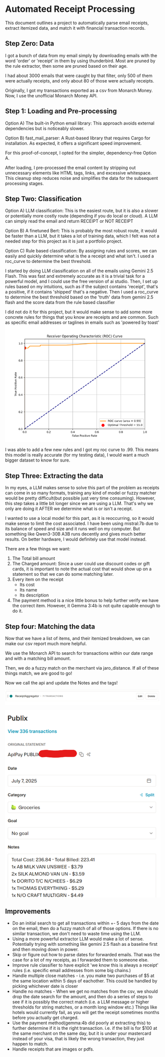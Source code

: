 # Automated Receipt Processing
This document outlines a project to automatically parse email receipts, extract itemized data, and match it with financial transaction records.

## Step Zero: Data

I got a bunch of data from my email simply by downloading emails with the word 'order' or 'receipt' in them by using thunderbird. Most are pruned by the rule extractor, then some are pruned based on their age.

I had about 3000 emails that were caught by that filter, only 500 of them were actually receipts, and only about 80 of those were actually receipts.

Originally, I got my transactions exported as a csv from Monarch Money. Now, I use the unofficial Monarch Money API.

## Step 1: Loading and Pre-processing
Option A) The built-in Python email library: This approach avoids external dependencies but is noticeably slower.

Option B) fast_mail_parser: A Rust-based library that requires Cargo for installation. As expected, it offers a significant speed improvement.

For this proof-of-concept, I opted for the simpler, dependency-free Option A.

After loading, I pre-processed the email content by stripping out unnecessary elements like HTML tags, links, and excessive whitespace. This cleanup step reduces noise and simplifies the data for the subsequent processing stages.

## Step Two: Classification
Option A) LLM classification: This is the easiest route, but it is also a slower or potentially more costly route (depending if you do local or cloud). A LLM can simply read the email and return RECEIPT or NOT RECEIPT

Option B) A finetuned Bert: This is probably the most robust route, it would be faster than a LLM, but it takes a lot of training data, which I felt was not a needed step for this project as it is just a portfolio project.

Option C) Rule based classification: By assigning rules and scores, we can easily and quickly determine what is the a receipt and what isn't. I used a roc_curve to determine the best threshold.

I started by doing LLM classification on all of the emails using Gemini 2.5 Flash. This was fast and extremely accurate as it is a trivial task for a powerful model, and I could use the free version of ai studio.
Then, I set up rules based on my intuitions, such as if the subject contains 'receipt', that's a positive, if it contains 'shipped' that's a negative.
Then I used a roc_curve to determine the best threshold based on the 'truth' data from gemini 2.5 flash and the score data from the rule based classifier

I did not do it for this project, but it would make sense to add some more concrete rules for things that you know are receipts and are common. Such as specific email addresses or taglines in emails such as 'powered by toast'
![roc_curve.png](roc_curve.png)

I was able to add a few new rules and I got my roc curve to .99. This means this model is really accurate (for my testing data), I would want a much bigger dataset to know for sure.

## Step Three: Extracting the data
In my eyes, a LLM makes sense to solve this part of the problem as receipts can come in so many formats, training any kind of model or fuzzy matcher would be pretty difficult(but possible just very time consuming). However, this step takes a little bit longer since we are using a LLM. That's why we only are doing it AFTER we determine what is or isn't a receipt.

I wanted to use a local model for this part, as it is reoccurring, so it would make sense to limit the cost associated. I have been using mistral:7b due to its balance of speed and size and it runs well on my computer. But something like Qwen3-30B A3B runs decently and gives much better results. On better hardware, I would definitely use that model instead.

There are a few things we want:
1) The Total bill amount
2) The Charged amount: Since a user could use discount codes or gift cards, it is important to note the actual cost that would show up on a statement so that we can do some matching later.
3) Every item on the receipt
    - Its cost
    - Its name
    - Its description
4) The payment method is a nice little bonus to help further verify we have the correct item. However, it Gemma 3:4b is not quite capable enough to do it.

## Step four: Matching the data

Now that we have a list of items, and their itemized breakdown, we can make our csv report much more helpful.

We use the Monarch API to search for transactions within our date range and with a matching bill amount.

Then, we do a fuzzy match on the merchant via jaro_distance. If all of these things match, we are good to go!

Now we call the api and update the Notes and the tags!

![monarch_receipt_aggregator.png](monarch_receipt_aggregator.png)

![updated_transaction.png](updated_transaction.png)

## Improvements

- Do an initial search to get all transactions within +- 5 days from the date on the email, then do a fuzzy match of all of those options. If there is no similar transaction, we don't need to waste time using the LLM.
- Using a more powerful extractor LLM would make a lot of sense. Potentially trying with something like gemini 2.5 flash as a baseline first and then moving down in power.
- Skip or figure out how to parse dates for forwarded emails. That was the case for a lot of my receipts, as I forwarded them to someone else.
- Improve rule classifier to have explicit 'we know this is always a receipt' rules (i.e. specific email addresses from some big chains.)
- Handle multiple close matches - i.e. you make two purchases of $5 at the same location within 5 days of eachother. This could be handled by picking whichever date is closer
- Handle no matches - When we get no matches from the csv, we should drop the date search for the amount, and then do a series of steps to see if it is possibly the correct match (i.e. a LLM message or higher thresholds for string matches, or a month long window etc.) Things like hotels would currently fail, as you will get the receipt sometimes months before you actually get charged.
- Use the payment method(gemma:4b did poorly at extracting this) to further determine if it is the right transaction. i.e. if the bill is for $100 at the same merchant on the same day, but it is under your mastercard instead of your visa, that is likely the wrong transaction, they just happen to match.
- Handle receipts that are images or pdfs.